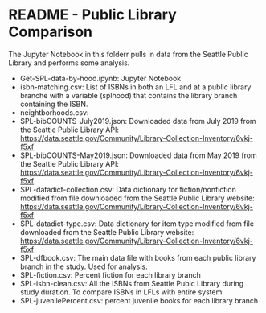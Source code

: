 # README - Public Library Comparison

The Jupyter Notebook in this folderr pulls in data from the Seattle Public Library and performs some analysis.

- Get-SPL-data-by-hood.ipynb: Jupyter Notebook
- isbn-matching.csv: List of ISBNs in both an LFL and at a public library branche with a variable (splhood) that contains the library branch containing the ISBN.
- neightborhoods.csv:
- SPL-bibCOUNTS-July2019.json: Downloaded data from July 2019 from the Seattle Public Library API: https://data.seattle.gov/Community/Library-Collection-Inventory/6vkj-f5xf
- SPL-bibCOUNTS-May2019.json: Downloaded data from May 2019 from the Seattle Public Library API: https://data.seattle.gov/Community/Library-Collection-Inventory/6vkj-f5xf
- SPL-datadict-collection.csv: Data dictionary for fiction/nonfiction modified from file downloaded from the Seattle Public Library website: https://data.seattle.gov/Community/Library-Collection-Inventory/6vkj-f5xf
- SPL-datadict-type.csv: Data dictionary for item type modified from file downloaded from the Seattle Public Library website: https://data.seattle.gov/Community/Library-Collection-Inventory/6vkj-f5xf
- SPL-dfbook.csv: The main data file with books from each public library branch in the study. Used for analysis.
- SPL-fiction.csv: Percent fiction for each library branch
- SPL-isbn-clean.csv: All the ISBNs from Seattle Pubic Library during study duration. To compare ISBNs in LFLs with entire system.
- SPL-juvenilePercent.csv: percent juvenile books for each library branch